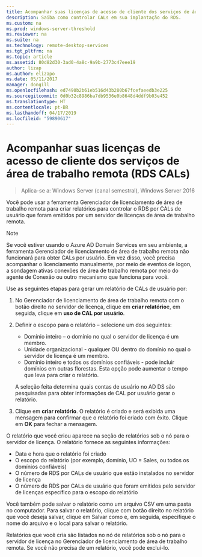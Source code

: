 ```yaml
---
title: Acompanhar suas licenças de acesso de cliente dos serviços de área de trabalho remota (RDS CALs)
description: Saiba como controlar CALs em sua implantação do RDS.
ms.custom: na
ms.prod: windows-server-threshold
ms.reviewer: na
ms.suite: na
ms.technology: remote-desktop-services
ms.tgt_pltfrm: na
ms.topic: article
ms.assetid: 80d82d30-3ad0-4a8c-9a9b-2773c47eee19
author: lizap
ms.author: elizapo
ms.date: 05/11/2017
manager: dongill
ms.openlocfilehash: ed7490b2b61eb516d43b280b67fcefaeedb3e225
ms.sourcegitcommit: 0d0b32c8986ba7db9536e0b8648d4ddf9b03e452
ms.translationtype: HT
ms.contentlocale: pt-BR
ms.lasthandoff: 04/17/2019
ms.locfileid: "59890617"
---
```

# <a name="track-your-remote-desktop-services-client-access-licenses-rds-cals"></a>Acompanhar suas licenças de acesso de cliente dos serviços de área de trabalho remota (RDS CALs)

>Aplica-se a: Windows Server (canal semestral), Windows Server 2016

Você pode usar a ferramenta Gerenciador de licenciamento de área de trabalho remota para criar relatórios para controlar o RDS por CALs de usuário que foram emitidos por um servidor de licenças de área de trabalho remota.

> [!NOTE]
>  Se você estiver usando o Azure AD Domain Services em seu ambiente, a ferramenta Gerenciador de licenciamento de área de trabalho remota não funcionará para obter CALs por usuário. Em vez disso, você precisa acompanhar o licenciamento manualmente, por meio de eventos de logon, a sondagem ativas conexões de área de trabalho remota por meio do agente de Conexão ou outro mecanismo que funciona para você. 

Use as seguintes etapas para gerar um relatório de CALs de usuário por:

1. No Gerenciador de licenciamento de área de trabalho remota com o botão direito no servidor de licença, clique em **criar relatório**e, em seguida, clique em **uso de CAL por usuário**.
2. Definir o escopo para o relatório – selecione um dos seguintes:
   - Domínio inteiro – o domínio no qual o servidor de licença é um membro.
   - Unidade organizacional - qualquer OU dentro do domínio no qual o servidor de licença é um membro.
   - Domínio inteiro e todos os domínios confiáveis - pode incluir domínios em outras florestas. Esta opção pode aumentar o tempo que leva para criar o relatório.

   A seleção feita determina quais contas de usuário no AD DS são pesquisadas para obter informações de CAL por usuário gerar o relatório.
3. Clique em **criar relatório**. O relatório é criado e será exibida uma mensagem para confirmar que o relatório foi criado com êxito. Clique em **OK** para fechar a mensagem.

O relatório que você criou aparece na seção de relatórios sob o nó para o servidor de licença. O relatório fornece as seguintes informações:

- Data e hora que o relatório foi criado
- O escopo do relatório (por exemplo, domínio, UO = Sales, ou todos os domínios confiáveis)
- O número de RDS por CALs de usuário que estão instalados no servidor de licença
- O número de RDS por CALs de usuário que foram emitidos pelo servidor de licenças específico para o escopo do relatório

Você também pode salvar o relatório como um arquivo CSV em uma pasta no computador. Para salvar o relatório, clique com botão direito no relatório que você deseja salvar, clique em Salvar como e, em seguida, especifique o nome do arquivo e o local para salvar o relatório.

Relatórios que você cria são listados no nó de relatórios sob o nó para o servidor de licença no Gerenciador de licenciamento de área de trabalho remota. Se você não precisa de um relatório, você pode excluí-lo.
